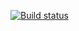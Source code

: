 [![Build status](https://ci.appveyor.com/api/projects/status/s5c7e90t30aa281i?svg=true)](https://ci.appveyor.com/project/AlenaZaglada/selenide)

